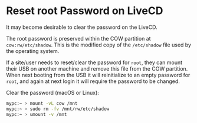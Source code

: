 
# Reset root Password on LiveCD

It may become desirable to clear the password on the LiveCD.

The root password is preserved within the COW partition at `cow:rw/etc/shadow`. This is the
modified copy of the `/etc/shadow` file used by the operating system.

If a site/user needs to reset/clear the password for `root`, they can mount their USB on another
machine and remove this file from the COW partition. When next booting from the USB it will
reinitialize to an empty password for `root`, and again at next login it will require the password
to be changed.

Clear the password (macOS or Linux):

```bash
mypc:~ > mount -vL cow /mnt
mypc:~ > sudo rm -fv /mnt/rw/etc/shadow
mypc:~ > umount -v /mnt
```

